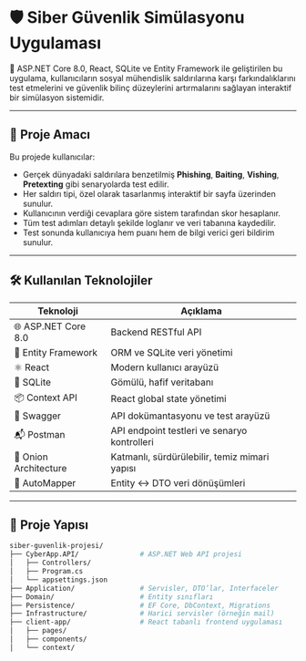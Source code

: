 # 🛡️ Siber Güvenlik Simülasyonu Uygulaması

🚀 ASP.NET Core 8.0, React, SQLite ve Entity Framework ile geliştirilen bu uygulama, kullanıcıların sosyal mühendislik saldırılarına karşı farkındalıklarını test etmelerini ve güvenlik bilinç düzeylerini artırmalarını sağlayan interaktif bir simülasyon sistemidir.

---

## 🎯 Proje Amacı

Bu projede kullanıcılar:

- Gerçek dünyadaki saldırılara benzetilmiş **Phishing**, **Baiting**, **Vishing**, **Pretexting** gibi senaryolarda test edilir.
- Her saldırı tipi, özel olarak tasarlanmış interaktif bir sayfa üzerinden sunulur.
- Kullanıcının verdiği cevaplara göre sistem tarafından skor hesaplanır.
- Tüm test adımları detaylı şekilde loglanır ve veri tabanına kaydedilir.
- Test sonunda kullanıcıya hem puanı hem de bilgi verici geri bildirim sunulur.

---

## 🛠️ Kullanılan Teknolojiler

| Teknoloji               | Açıklama                                         |
|------------------------|--------------------------------------------------|
| 🌐 ASP.NET Core 8.0    | Backend RESTful API                              |
| 🔄 Entity Framework    | ORM ve SQLite veri yönetimi                      |
| ⚛️ React               | Modern kullanıcı arayüzü                         |
| 💾 SQLite              | Gömülü, hafif veritabanı                         |
| 📦 Context API         | React global state yönetimi                      |
| 🧪 Swagger             | API dokümantasyonu ve test arayüzü               |
| 📬 Postman             | API endpoint testleri ve senaryo kontrolleri     |
| 🧱 Onion Architecture  | Katmanlı, sürdürülebilir, temiz mimari yapısı    |
| 🔄 AutoMapper          | Entity ↔ DTO veri dönüşümleri                    |

---

## 🧩 Proje Yapısı

```bash
siber-guvenlik-projesi/
├── CyberApp.API/               # ASP.NET Web API projesi
│   ├── Controllers/
│   ├── Program.cs
│   └── appsettings.json
├── Application/                # Servisler, DTO’lar, Interfaceler
├── Domain/                     # Entity sınıfları
├── Persistence/                # EF Core, DbContext, Migrations
├── Infrastructure/             # Harici servisler (örneğin mail)
├── client-app/                 # React tabanlı frontend uygulaması
│   ├── pages/
│   ├── components/
│   └── context/
